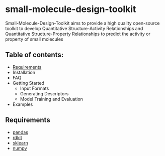 # small-molecule-design-toolkit
Small-Molecule-Design-Toolkit aims to provide a high quality open-source toolkit to develop Quantitative Structure-Activity Relationships and Quantitative Structure-Property Relationships to predict the activity or property of small molecules

## Table of contents:
* [Requirements](https://github.com/BeckResearchLab/small-molecule-design-toolkit#requirements)
* Installation
* FAQ
* Getting Started
    * Input Formats
    * Generating Descriptors
    * Model Training and Evaluation
* Examples

## Requirements
* [pandas](http://pandas.pydata.org/)
* [rdkit](http://www.rdkit.org/docs/Install.html)
* [sklearn](https://github.com/scikit-learn/scikit-learn.git)
* [numpy](https://store.continuum.io/cshop/anaconda/)


